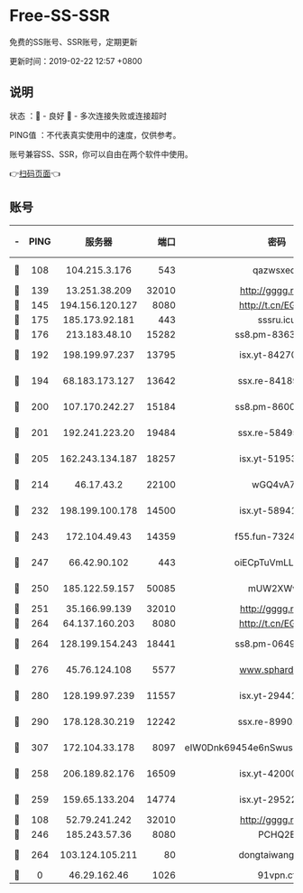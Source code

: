 # Free-SS-SSR

免费的SS账号、SSR账号，定期更新

更新时间：2019-02-22 12:57 +0800

## 说明

状态     ：🙂 - 良好 🙁 - 多次连接失败或连接超时

PING值   ：不代表真实使用中的速度，仅供参考。

账号兼容SS、SSR，你可以自由在两个软件中使用。

👉[扫码页面](https://liesauer.github.io/free-ss-ssr.github.io/)👈

## 账号

|-|PING|服务器|端口|密码|加密方式|区域|
|:----:|:----:|:-----:|-----:|:----:|:----:|:----:|
|🙂|108|104.215.3.176|543|qazwsxedc|aes-256-gcm|JP|
|🙂|139|13.251.38.209|32010|http://gggg.rocks|chacha20|SG|
|🙂|145|194.156.120.127|8080|http://t.cn/EGJIyrl|rc4-md5|RU|
|🙂|175|185.173.92.181|443|sssru.icu|rc4-md5|RU|
|🙂|176|213.183.48.10|15282|ss8.pm-83634302|rc4-md5|RU|
|🙂|192|198.199.97.237|13795|isx.yt-84270980|aes-256-cfb|US|
|🙂|194|68.183.173.127|13642|ssx.re-84189267|aes-256-cfb|US|
|🙂|200|107.170.242.27|15184|ss8.pm-86005038|aes-256-cfb|US|
|🙂|201|192.241.223.20|19484|ssx.re-58495020|aes-256-cfb|US|
|🙂|205|162.243.134.187|18257|isx.yt-51953199|aes-256-cfb|US|
|🙂|214|46.17.43.2|22100|wGQ4vA7D|aes-256-gcm|RU|
|🙂|232|198.199.100.178|14500|isx.yt-58941440|aes-256-cfb|US|
|🙂|243|172.104.49.43|14359|f55.fun-73245889|aes-256-cfb|SG|
|🙂|247|66.42.90.102|443|oiECpTuVmLLxk4Ts|aes-256-cfb|US|
|🙂|250|185.122.59.157|50085|mUW2XWw8|aes-256-cfb|GB|
|🙂|251|35.166.99.139|32010|http://gggg.rocks|chacha20|US|
|🙂|264|64.137.160.203|8080|http://t.cn/EGJIyrl|rc4-md5|CA|
|🙂|264|128.199.154.243|18441|ss8.pm-06496894|aes-256-cfb|SG|
|🙂|276|45.76.124.108|5577|www.sphard.com|aes-256-cfb|AU|
|🙂|280|128.199.97.239|11557|isx.yt-29441916|aes-256-cfb|SG|
|🙂|290|178.128.30.219|12242|ssx.re-89901367|aes-256-cfb|SG|
|🙂|307|172.104.33.178|8097|eIW0Dnk69454e6nSwuspv9DmS201tQ0D|aes-256-cfb|SG|
|🙂|258|206.189.82.176|16509|isx.yt-42000315|aes-256-cfb|SG|
|🙂|259|159.65.133.204|14774|isx.yt-29522015|aes-256-cfb|SG|
|🙁|108|52.79.241.242|32010|http://gggg.rocks|chacha20|KR|
|🙁|246|185.243.57.36|8080|PCHQ2E|rc4-md5|US|
|🙁|264|103.124.105.211|80|dongtaiwang.com|aes-256-cfb|US|
|🙁|0|46.29.162.46|1026|91vpn.cf|rc4-md5|RU|

